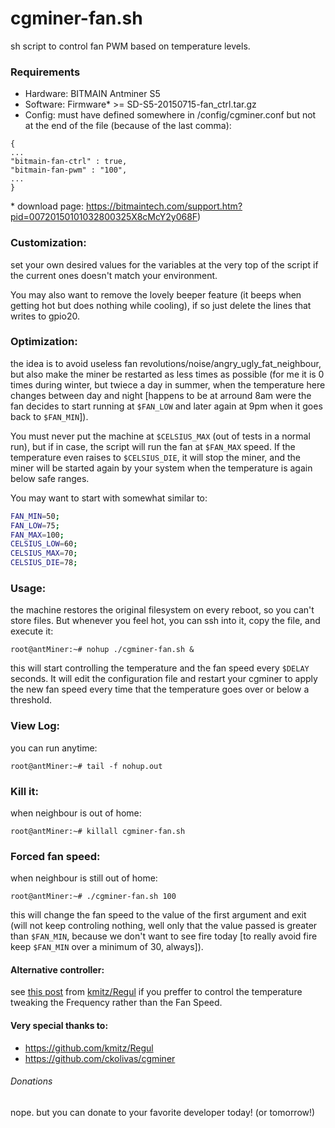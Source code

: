 # cgminer-fan.sh
sh script to control fan PWM based on temperature levels. 
### Requirements
- Hardware: BITMAIN Antminer S5
- Software: Firmware* >= SD-S5-20150715-fan_ctrl.tar.gz
- Config: must have defined somewhere in /config/cgminer.conf but not at the end of the file (because of the last comma):
```
{
...
"bitmain-fan-ctrl" : true,
"bitmain-fan-pwm" : "100",
...
}
```

\* download page: https://bitmaintech.com/support.htm?pid=00720150101032800325X8cMcY2y068F)
### Customization:
set your own desired values for the variables at the very top of the script if the current ones doesn't match your environment.

You may also want to remove the lovely beeper feature (it beeps when getting hot but does nothing while cooling), if so just delete the lines that writes to gpio20.
### Optimization:
the idea is to avoid useless fan revolutions/noise/angry_ugly_fat_neighbour, but also make the miner be restarted as less times as possible (for me it is 0 times during winter, but twiece a day in summer, when the temperature here changes between day and night [happens to be at arround 8am were the fan decides to start running at `$FAN_LOW` and later again at 9pm when it goes back to `$FAN_MIN`]).

You must never put the machine at `$CELSIUS_MAX` (out of tests in a normal run), but if in case, the script will run the fan at `$FAN_MAX` speed. If the temperature even raises to `$CELSIUS_DIE`, it will stop the miner, and the miner will be started again by your system when the temperature is again below safe ranges.

You may want to start with somewhat similar to:
```bash
FAN_MIN=50;
FAN_LOW=75;
FAN_MAX=100;
CELSIUS_LOW=60;
CELSIUS_MAX=70;
CELSIUS_DIE=78;
```
### Usage:
the machine restores the original filesystem on every reboot, so you can't store files. But whenever you feel hot, you can ssh into it, copy the file, and execute it:
```
root@antMiner:~# nohup ./cgminer-fan.sh &
```
this will start controlling the temperature and the fan speed every `$DELAY` seconds. It will edit the configuration file and restart your cgminer to apply the new fan speed every time that the temperature goes over or below a threshold.
### View Log:
you can run anytime:
```
root@antMiner:~# tail -f nohup.out
```
### Kill it:
when neighbour is out of home:
```
root@antMiner:~# killall cgminer-fan.sh
```
### Forced fan speed:
when neighbour is still out of home:
```
root@antMiner:~# ./cgminer-fan.sh 100
```
this will change the fan speed to the value of the first argument and exit (will not keep controling nothing, well only that the value passed is greater than `$FAN_MIN`, because we don't want to see fire today [to really avoid fire keep `$FAN_MIN` over a minimum of 30, always]).
#### Alternative controller:
see [this post](https://jomcflyatwork.wordpress.com/2015/07/13/shell-script-for-antminer-s5-temperature-regulation/) from  [kmitz/Regul](https://github.com/kmitz/Regul) if you preffer to control the temperature tweaking the Frequency rather than the Fan Speed.
#### Very special thanks to:
- https://github.com/kmitz/Regul
- https://github.com/ckolivas/cgminer


###### Donations
nope. but you can donate to your favorite developer today! (or tomorrow!)
